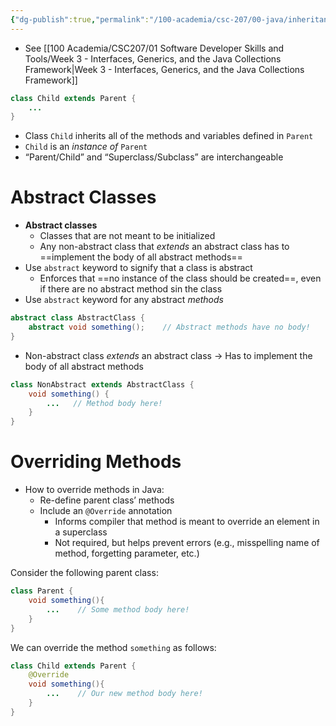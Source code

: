 ```yaml
---
{"dg-publish":true,"permalink":"/100-academia/csc-207/00-java/inheritance/","tags":["#cs","#java","#lecture","#note","university"],"created":"2024-10-05T20:16:30.133-07:00","updated":"2024-10-30T17:51:49.997-07:00"}
---
```



- See [[100 Academia/CSC207/01 Software Developer Skills and Tools/Week 3 - Interfaces, Generics, and the Java Collections Framework\|Week 3 - Interfaces, Generics, and the Java Collections Framework]]

```java
class Child extends Parent {
    ...
}
```

- Class `Child` inherits all of the methods and variables defined in `Parent`
- `Child` is an *instance of* `Parent`
- “Parent/Child” and “Superclass/Subclass” are interchangeable

# Abstract Classes

- **Abstract classes**
    - Classes that are not meant to be initialized
    - Any non-abstract class that *extends* an abstract class has to ==implement the body of all abstract methods==
- Use `abstract` keyword to signify that a class is abstract
    - Enforces that ==no instance of the class should be created==, even if there are no abstract method sin the class
- Use `abstract` keyword for any abstract *methods*

```java
abstract class AbstractClass {
    abstract void something();    // Abstract methods have no body!
}
```

- Non-abstract class *extends* an abstract class → Has to implement the body of all abstract methods

```java
class NonAbstract extends AbstractClass {
    void something() {
        ...   // Method body here!
    }
}
```

# Overriding Methods

- How to override methods in Java:
    - Re-define parent class’ methods
    - Include an `@Override` annotation
        - Informs compiler that method is meant to override an element in a superclass
        - Not required, but helps prevent errors (e.g., misspelling name of method, forgetting parameter, etc.)

Consider the following parent class:

```java
class Parent {
    void something(){
        ...    // Some method body here!
    }
}
```

We can override the method `something` as follows:

```java
class Child extends Parent {
    @Override
    void something(){
        ...    // Our new method body here!
    }
}
```